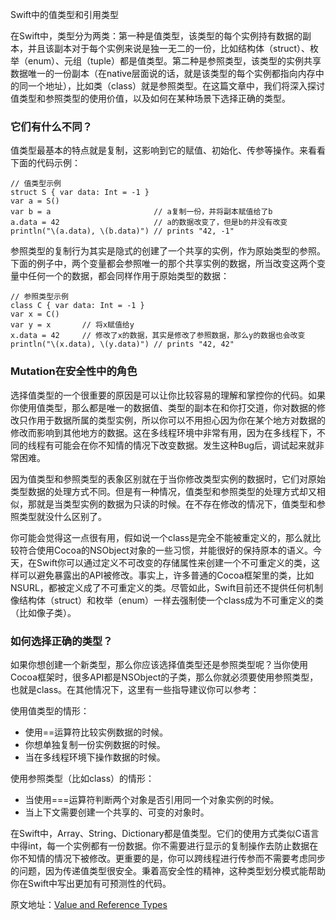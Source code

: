 Swift中的值类型和引用类型

在Swift中，类型分为两类：第一种是值类型，该类型的每个实例持有数据的副本，并且该副本对于每个实例来说是独一无二的一份，比如结构体（struct）、枚举（enum）、元组（tuple）都是值类型。第二种是参照类型，该类型的实例共享数据唯一的一份副本（在native层面说的话，就是该类型的每个实例都指向内存中的同一个地址），比如类（class）就是参照类型。在这篇文章中，我们将深入探讨值类型和参照类型的使用价值，以及如何在某种场景下选择正确的类型。

<!-- more -->

### 它们有什么不同？

值类型最基本的特点就是复制，这影响到它的赋值、初始化、传参等操作。来看看下面的代码示例：

```
// 值类型示例
struct S { var data: Int = -1 }
var a = S()
var b = a                       // a复制一份，并将副本赋值给了b
a.data = 42                     // a的数据改变了，但是b的并没有改变
println("\(a.data), \(b.data)") // prints "42, -1"
```

参照类型的复制行为其实是隐式的创建了一个共享的实例，作为原始类型的参照。下面的例子中，两个变量都会参照唯一的那个共享实例的数据，所当改变这两个变量中任何一个的数据，都会同样作用于原始类型的数据：

```
// 参照类型示例
class C { var data: Int = -1 }
var x = C()
var y = x       // 将x赋值给y
x.data = 42     // 修改了x的数据，其实是修改了参照数据，那么y的数据也会改变 
println("\(x.data), \(y.data)") // prints "42, 42"
```

### Mutation在安全性中的角色

选择值类型的一个很重要的原因是可以让你比较容易的理解和掌控你的代码。如果你使用值类型，那么都是唯一的数据值、类型的副本在和你打交道，你对数据的修改只作用于数据所属的类型实例，所以你可以不用担心因为你在某个地方对数据的修改而影响到其他地方的数据。这在多线程环境中非常有用，因为在多线程下，不同的线程有可能会在你不知情的情况下改变数据。发生这种Bug后，调试起来就非常困难。

因为值类型和参照类型的表象区别就在于当你修改类型实例的数据时，它们对原始类型数据的处理方式不同。但是有一种情况，值类型和参照类型的处理方式却又相似，那就是当类型实例的数据为只读的时候。在不存在修改的情况下，值类型和参照类型就没什么区别了。

你可能会觉得这一点很有用，假如说一个class是完全不能被重定义的，那么就比较符合使用Cocoa的NSObject对象的一些习惯，并能很好的保持原本的语义。今天，在Swift你可以通过定义不可改变的存储属性来创建一个不可重定义的类，这样可以避免暴露出的API被修改。事实上，许多普通的Cocoa框架里的类，比如NSURL，都被定义成了不可重定义的类。尽管如此，Swift目前还不提供任何机制像结构体（struct）和枚举（enum）一样去强制使一个class成为不可重定义的类（比如像子类）。

### 如何选择正确的类型？

如果你想创建一个新类型，那么你应该选择值类型还是参照类型呢？当你使用Cocoa框架时，很多API都是NSObject的子类，那么你就必须要使用参照类型，也就是class。在其他情况下，这里有一些指导建议你可以参考：

使用值类型的情形：

* 使用==运算符比较实例数据的时候。
* 你想单独复制一份实例数据的时候。
* 当在多线程环境下操作数据的时候。

使用参照类型（比如class）的情形：

* 当使用===运算符判断两个对象是否引用同一个对象实例的时候。
* 当上下文需要创建一个共享的、可变的对象时。

在Swift中，Array、String、Dictionary都是值类型。它们的使用方式类似C语言中得int，每一个实例都有一份数据。你不需要进行显示的复制操作去防止数据在你不知情的情况下被修改。更重要的是，你可以跨线程进行传参而不需要考虑同步的问题，因为传递值类型很安全。秉着高安全性的精神，这种类型划分模式能帮助你在Swift中写出更加有可预测性的代码。

原文地址：[Value and Reference Types](https://developer.apple.com/swift/blog/?id=10)

